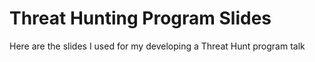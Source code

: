 # Threat Hunting Program Slides

Here are the slides I used for my developing a Threat Hunt program talk
